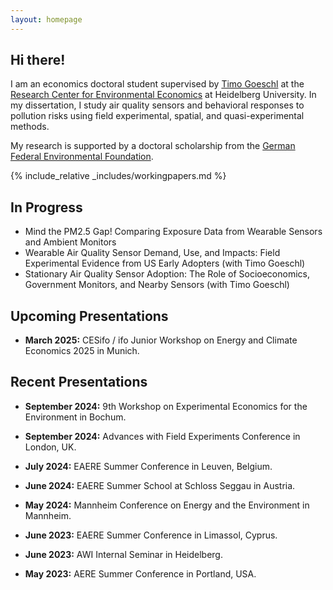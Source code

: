 ```yaml
---
layout: homepage
---
```


## Hi there!

I am an economics doctoral student supervised by [Timo Goeschl](https://www.awi.uni-heidelberg.de/en/node/270) at the [Research Center for Environmental Economics](https://www.awi.uni-heidelberg.de/en/research/environmental-economics) at Heidelberg University. In my dissertation, I study air quality sensors and behavioral responses to pollution risks using field experimental, spatial, and quasi-experimental methods. 

My research is supported by a doctoral scholarship from the [German Federal Environmental Foundation](https://www.dbu.de/en/). 

{% include_relative _includes/workingpapers.md %}

## In Progress

- Mind the PM2.5 Gap! Comparing Exposure Data from Wearable Sensors and Ambient Monitors
- Wearable Air Quality Sensor Demand, Use, and Impacts: Field Experimental Evidence from US Early Adopters (with Timo Goeschl)
- Stationary Air Quality Sensor Adoption: The Role of Socioeconomics, Government Monitors, and Nearby Sensors (with Timo Goeschl)

## Upcoming Presentations

- **March 2025:** CESifo / ifo Junior Workshop on Energy and Climate Economics 2025 in Munich.

## Recent Presentations

- **September 2024:** 9th Workshop on Experimental Economics for the Environment in Bochum. 
- **September 2024:** Advances with Field Experiments Conference in London, UK.
- **July 2024:** EAERE Summer Conference in Leuven, Belgium.
- **June 2024:** EAERE Summer School at Schloss Seggau in Austria. 
- **May 2024:** Mannheim Conference on Energy and the Environment in Mannheim.

- **June 2023:** EAERE Summer Conference in Limassol, Cyprus.
- **June 2023:** AWI Internal Seminar in Heidelberg. 
- **May 2023:** AERE Summer Conference in Portland, USA.